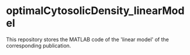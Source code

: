 # optimalCytosolicDensity_linearModel
This repository stores the MATLAB code of the 'linear model' of the corresponding publication.
